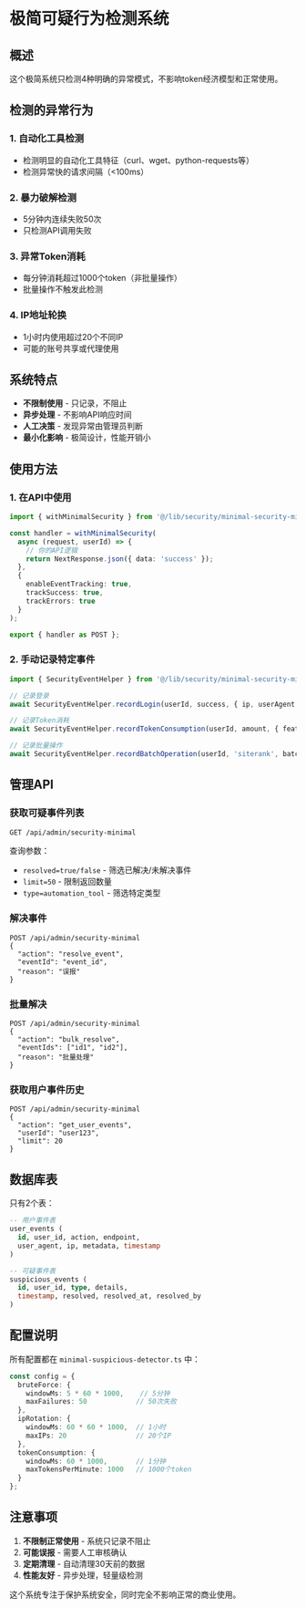 # 极简可疑行为检测系统

## 概述

这个极简系统只检测4种明确的异常模式，不影响token经济模型和正常使用。

## 检测的异常行为

### 1. 自动化工具检测
- 检测明显的自动化工具特征（curl、wget、python-requests等）
- 检测异常快的请求间隔（<100ms）

### 2. 暴力破解检测
- 5分钟内连续失败50次
- 只检测API调用失败

### 3. 异常Token消耗
- 每分钟消耗超过1000个token（非批量操作）
- 批量操作不触发此检测

### 4. IP地址轮换
- 1小时内使用超过20个不同IP
- 可能的账号共享或代理使用

## 系统特点

- **不限制使用** - 只记录，不阻止
- **异步处理** - 不影响API响应时间
- **人工决策** - 发现异常由管理员判断
- **最小化影响** - 极简设计，性能开销小

## 使用方法

### 1. 在API中使用

```typescript
import { withMinimalSecurity } from '@/lib/security/minimal-security-middleware';

const handler = withMinimalSecurity(
  async (request, userId) => {
    // 你的API逻辑
    return NextResponse.json({ data: 'success' });
  },
  {
    enableEventTracking: true,
    trackSuccess: true,
    trackErrors: true
  }
);

export { handler as POST };
```

### 2. 手动记录特定事件

```typescript
import { SecurityEventHelper } from '@/lib/security/minimal-security-middleware';

// 记录登录
await SecurityEventHelper.recordLogin(userId, success, { ip, userAgent });

// 记录Token消耗
await SecurityEventHelper.recordTokenConsumption(userId, amount, { feature: 'siterank' });

// 记录批量操作
await SecurityEventHelper.recordBatchOperation(userId, 'siterank', batchSize);
```

## 管理API

### 获取可疑事件列表
```
GET /api/admin/security-minimal
```

查询参数：
- `resolved=true/false` - 筛选已解决/未解决事件
- `limit=50` - 限制返回数量
- `type=automation_tool` - 筛选特定类型

### 解决事件
```
POST /api/admin/security-minimal
{
  "action": "resolve_event",
  "eventId": "event_id",
  "reason": "误报"
}
```

### 批量解决
```
POST /api/admin/security-minimal
{
  "action": "bulk_resolve",
  "eventIds": ["id1", "id2"],
  "reason": "批量处理"
}
```

### 获取用户事件历史
```
POST /api/admin/security-minimal
{
  "action": "get_user_events",
  "userId": "user123",
  "limit": 20
}
```

## 数据库表

只有2个表：

```sql
-- 用户事件表
user_events (
  id, user_id, action, endpoint, 
  user_agent, ip, metadata, timestamp
)

-- 可疑事件表
suspicious_events (
  id, user_id, type, details, 
  timestamp, resolved, resolved_at, resolved_by
)
```

## 配置说明

所有配置都在 `minimal-suspicious-detector.ts` 中：

```typescript
const config = {
  bruteForce: {
    windowMs: 5 * 60 * 1000,    // 5分钟
    maxFailures: 50            // 50次失败
  },
  ipRotation: {
    windowMs: 60 * 60 * 1000,  // 1小时
    maxIPs: 20                 // 20个IP
  },
  tokenConsumption: {
    windowMs: 60 * 1000,       // 1分钟
    maxTokensPerMinute: 1000   // 1000个token
  }
};
```

## 注意事项

1. **不限制正常使用** - 系统只记录不阻止
2. **可能误报** - 需要人工审核确认
3. **定期清理** - 自动清理30天前的数据
4. **性能友好** - 异步处理，轻量级检测

这个系统专注于保护系统安全，同时完全不影响正常的商业使用。